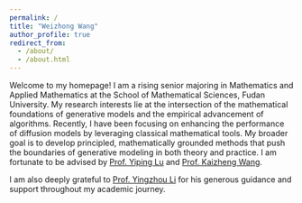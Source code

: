 ```yaml
---
permalink: /
title: "Weizhong Wang"
author_profile: true
redirect_from: 
  - /about/
  - /about.html
---
```


Welcome to my homepage! I am a rising senior majoring in Mathematics and Applied Mathematics at the School of Mathematical Sciences, Fudan University. My research interests lie at the intersection of the mathematical foundations of generative models and the empirical advancement of algorithms. Recently, I have been focusing on enhancing the performance of diffusion models by leveraging classical mathematical tools. My broader goal is to develop principled, mathematically grounded methods that push the boundaries of generative modeling in both theory and practice. I am fortunate to be advised by [Prof. Yiping Lu](https://2prime.github.io/) and [Prof. Kaizheng Wang](https://kw2934.github.io/).

I am also deeply grateful to [Prof. Yingzhou Li](https://yingzhouli.com/) for his generous guidance and support throughout my academic journey.
